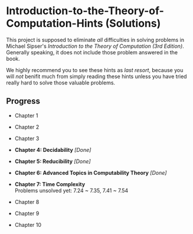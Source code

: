 # Introduction-to-the-Theory-of-Computation-Hints (Solutions)

This project is supposed to eliminate _all_ difficulties in solving problems in Michael Sipser's _Introduction to the Theory of Computation (3rd Edition)_. Generally speaking, it does not include those problem answered in the book.

We highly recommend you to see these hints as _last resort_, because you will _not_ benifit much from simply reading these hints unless you have tried really hard to solve those valuable problems.

## Progress

* Chapter 1

* Chapter 2

* Chapter 3

* __Chapter 4: Decidability__  _[Done]_

* __Chapter 5: Reducibility__  _[Done]_

* __Chapter 6: Advanced Topics in Computability Theory__  _[Done]_

* __Chapter 7: Time Complexity__  
	Problems unsolved yet: 7.24 ~ 7.35, 7.41 ~ 7.54  

* Chapter 8

* Chapter 9

* Chapter 10


